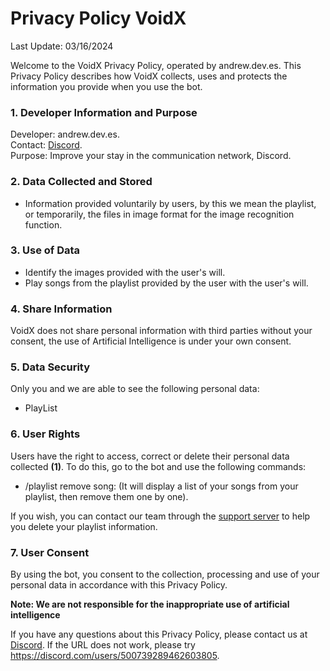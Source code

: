 # Privacy Policy VoidX

Last Update: 03/16/2024

Welcome to the VoidX Privacy Policy, operated by andrew.dev.es. This Privacy Policy describes how VoidX collects, uses and protects the information you provide when you use the bot.

### 1. Developer Information and Purpose

Developer: andrew.dev.es. <br>
Contact: [Discord](https://discord.com/users/500739289462603805). <br>
Purpose: Improve your stay in the communication network, Discord. <br>

### 2. Data Collected and Stored

- Information provided voluntarily by users, by this we mean the playlist, or temporarily, the files in image format for the image recognition function.

### 3. Use of Data

- Identify the images provided with the user's will.
- Play songs from the playlist provided by the user with the user's will.

### 4. Share Information

VoidX does not share personal information with third parties without your consent, the use of Artificial Intelligence is under your own consent. 

### 5. Data Security

Only you and we are able to see the following personal data:
- PlayList

### 6. User Rights

Users have the right to access, correct or delete their personal data collected **(1)**. To do this, go to the bot and use the following commands:
- /playlist remove song: (It will display a list of your songs from your playlist, then remove them one by one).

If you wish, you can contact our team through the [support server](https://discord.gg/x9a9psQHfT) to help you delete your playlist information.

### 7. User Consent

By using the bot, you consent to the collection, processing and use of your personal data in accordance with this Privacy Policy.

**Note: We are not responsible for the inappropriate use of artificial intelligence**

If you have any questions about this Privacy Policy, please contact us at [Discord](https://discord.com/users/500739289462603805). If the URL does not work, please try https://discord.com/users/500739289462603805.
